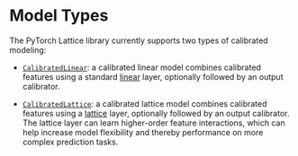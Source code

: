 # Model Types

The PyTorch Lattice library currently supports two types of calibrated modeling:

- [`CalibratedLinear`](../api/models.md#pytorch_lattice.models.CalibratedLinear): a calibrated linear model combines calibrated features using a standard [linear](../api/layers.md#pytorch_lattice.layers.Linear) layer, optionally followed by an output calibrator.

- [`CalibratedLattice`](../api/models.md#pytorch_lattice.models.CalibratedLattice): a calibrated lattice model combines calibrated features using a [lattice](../api/layers.md#pytorch_lattice.layers.Lattice) layer, optionally followed by an output calibrator. The lattice layer can learn higher-order feature interactions, which can help increase model flexibility and thereby performance on more complex prediction tasks.
